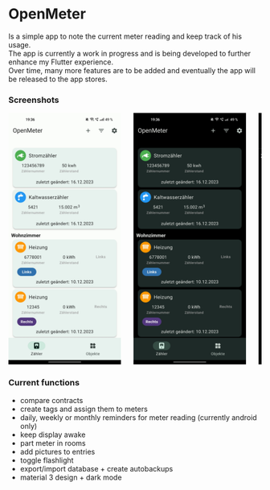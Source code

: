 # OpenMeter

Is a simple app to note the current meter reading and keep track of his usage.
</br>
The app is currently a work in progress and is being developed to further enhance my Flutter experience.
</br>
Over time, many more features are to be added and eventually the app will be released to the app stores.

### Screenshots

<pre >
<img src="screenshots/light_mode.jpg" height="500" alt=""> &nbsp; <img src="screenshots/home_screen.jpg" height="500" alt=""> &nbsp; <img src="screenshots/details_screen.jpg" height="500" alt=""> &nbsp; <img src="screenshots/object_screen.jpg" height="500" alt="object screen with two rooms and one contract">  
</pre>

### Current functions

- compare contracts
- create tags and assign them to meters
- daily, weekly or monthly reminders for meter reading (currently android only)
- keep display awake
- part meter in rooms
- add pictures to entries
- toggle flashlight
- export/import database + create autobackups
- material 3 design + dark mode 